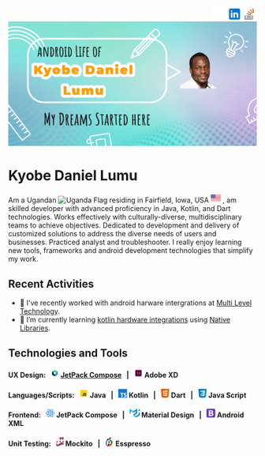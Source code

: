 [<img src='https://github.com/lumu-daniel/lumu-daniel/blob/main/assets/images/stackoverflow.png' alt='stackoverflow' height='30' align="right">](https://stackoverflow.com/users/9916450/lumu-daniel) [<img src='https://github.com/lumu-daniel/lumu-daniel/blob/main/assets/images/linkedin.png' alt='linkedin' height='30' align="right">](https://www.linkedin.com/in/kyobelumu/) [<img src='https://github.com/lumu-daniel/lumu-daniel/blob/main/assets/images/github.png' alt='github' height='30' align="right">](https://github.com/lumu-daniel)
----

![Wed Development & UX Design](https://github.com/lumu-daniel/lumu-daniel/blob/main/assets/images/header-banner.png)

# Kyobe Daniel Lumu

Am a Ugandan <img src='https://user-images.githubusercontent.com/19763840/179643513-90a8a28d-5e84-46d0-a24c-c55ef0ddd430.png' alt='Uganda Flag' height='20'>
residing in Fairfield, Iowa, USA <img src='https://github.com/lumu-daniel/lumu-daniel/blob/main/assets/images/united_states.png' alt='USA Flag' height='20'> , am skilled developer with advanced proficiency in Java, Kotlin, and Dart technologies. Works effectively with culturally-diverse, multidisciplinary teams to achieve objectives. Dedicated to development and delivery of customized solutions to address the diverse needs of users and businesses. Practiced analyst and troubleshooter.
I really enjoy learning new tools, frameworks and android development technologies that simplify my work.


## Recent Activities
- 🔭 I've recently worked with android harware intergrations at [Multi Level Technology](https://mlt-uae.ae/index.html).
- 🌱 I’m currently learning [kotlin hardware integrations](https://discuss.kotlinlang.org/) using [Native Libraries](https://kotlinlang.org/docs/native-dynamic-libraries.html).

## Technologies and Tools
#### UX Design: &nbsp; [<img src='https://github.com/lumu-daniel/lumu-daniel/blob/main/assets/images/jc_icon.png' alt='Figma' height='18'>](https://www.figma.com/developers) [JetPack Compose](https://developer.android.com/jetpack) &nbsp; | &nbsp; [<img src='https://github.com/lumu-daniel/lumu-daniel/blob/main/assets/images/adobe-xd.gif' alt='Adobe XD' height='18'>](https://www.adobe.com/products/xd.html) Adobe XD

#### Languages/Scripts: &nbsp; [<img src='https://github.com/lumu-daniel/lumu-daniel/blob/main/assets/images/javascript.gif' alt='JavaScript' height='18'>](https://www.javascript.com/) Java &nbsp; | &nbsp; [<img src='https://github.com/lumu-daniel/lumu-daniel/blob/main/assets/images/typescript.png' alt='TypeScript' height='18'>](https://www.typescriptlang.org/) Kotlin &nbsp; | &nbsp; [<img src='https://github.com/lumu-daniel/lumu-daniel/blob/main/assets/images/html5.png' alt='HTML5' height='18'>](https://html.com/html5/) Dart &nbsp; | &nbsp; [<img src='https://github.com/lumu-daniel/lumu-daniel/blob/main/assets/images/css3.png' alt='CSS3' height='18'>](https://devdocs.io/css/) Java Script

#### Frontend: &nbsp; [<img src='https://github.com/lumu-daniel/lumu-daniel/blob/main/assets/images/react.gif' alt='React' height='18'>](https://reactjs.org/docs/getting-started.html) JetPack Compose &nbsp; | &nbsp; [<img src='https://github.com/lumu-daniel/lumu-daniel/blob/main/assets/images/material-ui.png' alt='Material UI' height='18'>](https://mui.com/) Material Design &nbsp; | &nbsp; [<img src='https://github.com/lumu-daniel/lumu-daniel/blob/main/assets/images/bootstrap.png' alt='Bootstrap 4' height='18'>](https://getbootstrap.com/docs/4.0/getting-started/introduction/) Android XML

#### Unit Testing: &nbsp; [<img src='https://github.com/lumu-daniel/lumu-daniel/blob/main/assets/images/jest.png' alt='Jest' height='18'>](https://jestjs.io/docs/getting-started) Mockito &nbsp; | &nbsp; [<img src='https://github.com/lumu-daniel/lumu-daniel/blob/main/assets/images/ponicode.png' alt='Ponicode' height='18'>](https://www.ponicode.com/) Esspresso